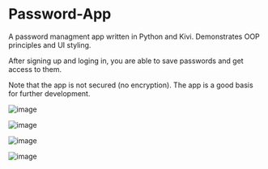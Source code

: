 # Password-App

A password managment app written in Python and Kivi. Demonstrates OOP principles and UI styling.

After signing up and loging in, you are able to save passwords and get access to them.

Note that the app is not secured (no encryption). The app is a good basis for further development.

![image](https://user-images.githubusercontent.com/93910142/159451397-b938b916-f8c7-4d79-8fef-2e5f4600ab2f.png)

![image](https://user-images.githubusercontent.com/93910142/159451527-4f8a48f5-2de8-4f2e-bd34-a9f30d4f1b08.png)

![image](https://user-images.githubusercontent.com/93910142/159451607-7e9c35c4-dfff-439e-bd74-35a0ac176c49.png)

![image](https://user-images.githubusercontent.com/93910142/159451778-453cef6e-7bc7-4aa0-a637-c2e3e20cab76.png)
